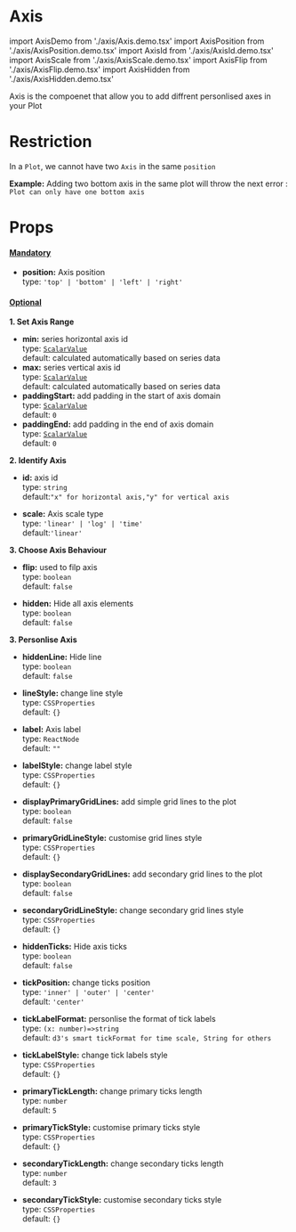 # Axis

import AxisDemo from './axis/Axis.demo.tsx'
import AxisPosition from './axis/AxisPosition.demo.tsx'
import AxisId from './axis/AxisId.demo.tsx'
import AxisScale from './axis/AxisScale.demo.tsx'
import AxisFlip from './axis/AxisFlip.demo.tsx'
import AxisHidden from './axis/AxisHidden.demo.tsx'

Axis is the compoenet that allow you to add diffrent personlised axes in your Plot

<AxisDemo/>

# Restriction

In a `Plot`, we cannot have two `Axis` in the same `position`

**Example:**
Adding two bottom axis in the same plot will throw the next error :<br/>
`Plot can only have one bottom axis`

# Props

#### <u>Mandatory</u>

- **position:** Axis position<br/>
  type: `'top' | 'bottom' | 'left' | 'right'`

<AxisPosition/>

#### <u>Optional</u>

**1. Set Axis Range**

- **min:** series horizontal axis id <br />
  type: [`ScalarValue`](./000_intro.md)<br/>
  default: calculated automatically based on series data
- **max:** series vertical axis id <br />
  type: [`ScalarValue`](./000_intro.md)<br/>
  default: calculated automatically based on series data
- **paddingStart:** add padding in the start of axis domain<br />
  type: [`ScalarValue`](./000_intro.md)<br/>
  default: `0`
- **paddingEnd:** add padding in the end of axis domain<br />
  type: [`ScalarValue`](./000_intro.md)<br/>
  default: `0`

**2. Identify Axis**

- **id:** axis id<br/>
  type: `string`<br/>
  default:`"x" for horizontal axis,"y" for vertical axis`

<AxisId />

- **scale:** Axis scale type<br/>
  type: `'linear' | 'log' | 'time'`<br/>
  default:`'linear'`

<AxisScale />

**3. Choose Axis Behaviour**

- **flip:** used to filp axis<br />
  type: `boolean`<br/>
  default: `false`

  <AxisFlip/>

- **hidden:** Hide all axis elements<br />
  type: `boolean`<br/>
  default: `false`

  <AxisHidden/>

**3. Personlise Axis**

- **hiddenLine:** Hide line<br />
  type: `boolean`<br/>
  default: `false`
- **lineStyle:** change line style<br />
  type: `CSSProperties`<br/>
  default: `{}`

- **label:** Axis label<br />
  type: `ReactNode`<br/>
  default: `""`
- **labelStyle:** change label style<br />
  type: `CSSProperties`<br/>
  default: `{}`

- **displayPrimaryGridLines:** add simple grid lines to the plot<br />
  type: `boolean`<br/>
  default: `false`
- **primaryGridLineStyle:** customise grid lines style<br />
  type: `CSSProperties`<br/>
  default: `{}`

- **displaySecondaryGridLines:** add secondary grid lines to the plot<br />
  type: `boolean`<br/>
  default: `false`
- **secondaryGridLineStyle:** change secondary grid lines style<br />
  type: `CSSProperties`<br/>
  default: `{}`

- **hiddenTicks:** Hide axis ticks<br />
  type: `boolean`<br/>
  default: `false`
- **tickPosition:** change ticks position<br />
  type: `'inner' | 'outer' | 'center'`<br/>
  default: `'center'`

- **tickLabelFormat:** personlise the format of tick labels<br />
  type: `(x: number)=>string`<br/>
  default: `d3's smart tickFormat for time scale, String for others`
- **tickLabelStyle:** change tick labels style<br />
  type: `CSSProperties`<br/>
  default: `{}`

- **primaryTickLength:** change primary ticks length<br />
  type: `number`<br/>
  default: `5`
- **primaryTickStyle:** customise primary ticks style<br />
  type: `CSSProperties`<br/>
  default: `{}`

- **secondaryTickLength:** change secondary ticks length<br />
  type: `number`<br/>
  default: `3`
- **secondaryTickStyle:** customise secondary ticks style<br />
  type: `CSSProperties`<br/>
  default: `{}`
